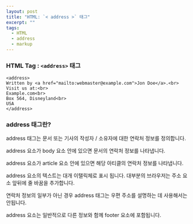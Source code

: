 ```yaml
---
layout: post
title: "HTML: `< address >` 태그"
excerpt: ""
tags: 
  - HTML
  - address
  - markup
---
```


### HTML Tag : `<address>` 태그
```
<address>
Written by <a href="mailto:webmaster@example.com">Jon Doe</a>.<br> 
Visit us at:<br>
Example.com<br>
Box 564, Disneyland<br>
USA
</address>
```
### address 태그란?

address 태그는 문서 또는 기사의 작성자 / 소유자에 대한 연락처 정보를 정의합니다.

address 요소가 body 요소 안에 있으면 문서의 연락처 정보를 나타냅니다.

address 요소가 article 요소 안에 있으면 해당 아티클의 연락처 정보를 나타냅니다.

address 요소의 텍스트는 대개 이탤릭체로 표시 됩니다. 대부분의 브라우저는 주소 요소 앞뒤에 줄 바꿈을 추가합니다.

연락처 정보의 일부가 아닌 경우 address 태그는 우편 주소를 설명하는 데 사용해서는 안됩니다.

address 요소는 일반적으로 다른 정보와 함께 footer 요소에 포함됩니다.
